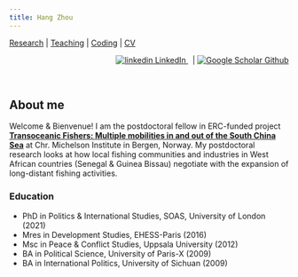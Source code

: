 ```yaml
---
title: Hang Zhou
---
```




<div class="topnav">
  <a href="Research">Research</a>
   <span class="separator">  |  </span>
  <a href="Teaching">Teaching</a>
   <span class="separator">  |  </span>
  <a href="Coding">Coding</a>
   <span class="separator">  |  </span>
  <a href="CV">CV</a>
<p style="text-align:right;">
  <a href="https://uk.linkedin.com/in/hang-zhou-skylight" rel="nofollow noreferrer">
    <img src="https://i.stack.imgur.com/gVE0j.png" alt="linkedin"> LinkedIn
  </a> &nbsp; 
   <span class="separator">  |  </span>
  <a href="https://scholar.google.com/citations?user=otpUDCkAAAAJ&hl=en]" rel="nofollow noreferrer">
    <img src="https://i.stack.imgur.com/tskMh.png" alt="Google Scholar"> Github
  </a>
  </p>
  
  </div>

<br>

## About me

Welcome & Bienvenue! I am the postdoctoral fellow in ERC-funded project **[Transoceanic Fishers: Multiple mobilities in and out of the South China Sea](https://www.cmi.no/projects/2195-transoceanic-fishers-multiple-mobilities-in-and-out-of-the-south-china-sea)** at Chr. Michelson Institute in Bergen, Norway. My postdoctoral research looks at how local fishing communities and industries in West African countries (Senegal & Guinea Bissau) negotiate with the expansion of long-distant fishing activities. 


### Education
  * PhD in Politics & International Studies, SOAS, University of London (2021)
  * Mres in Development Studies, EHESS-Paris (2016)
  * Msc in Peace & Conflict Studies, Uppsala University (2012)
  * BA in Political Science, University of Paris-X (2009)
  * BA in International Politics, University of Sichuan (2009)
  





